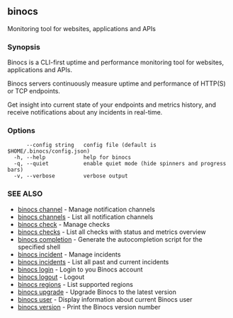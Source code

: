 ## binocs

Monitoring tool for websites, applications and APIs

### Synopsis


Binocs is a CLI-first uptime and performance monitoring tool for websites, applications and APIs.

Binocs servers continuously measure uptime and performance of HTTP(S) or TCP endpoints. 

Get insight into current state of your endpoints and metrics history, and receive notifications about any incidents in real-time.



### Options

```
      --config string   config file (default is $HOME/.binocs/config.json)
  -h, --help            help for binocs
  -q, --quiet           enable quiet mode (hide spinners and progress bars)
  -v, --verbose         verbose output
```

### SEE ALSO

* [binocs channel](binocs_channel.md)	 - Manage notification channels
* [binocs channels](binocs_channels.md)	 - List all notification channels
* [binocs check](binocs_check.md)	 - Manage checks
* [binocs checks](binocs_checks.md)	 - List all checks with status and metrics overview
* [binocs completion](binocs_completion.md)	 - Generate the autocompletion script for the specified shell
* [binocs incident](binocs_incident.md)	 - Manage incidents
* [binocs incidents](binocs_incidents.md)	 - List all past and current incidents
* [binocs login](binocs_login.md)	 - Login to you Binocs account
* [binocs logout](binocs_logout.md)	 - Logout
* [binocs regions](binocs_regions.md)	 - List supported regions
* [binocs upgrade](binocs_upgrade.md)	 - Upgrade Binocs to the latest version
* [binocs user](binocs_user.md)	 - Display information about current Binocs user
* [binocs version](binocs_version.md)	 - Print the Binocs version number

